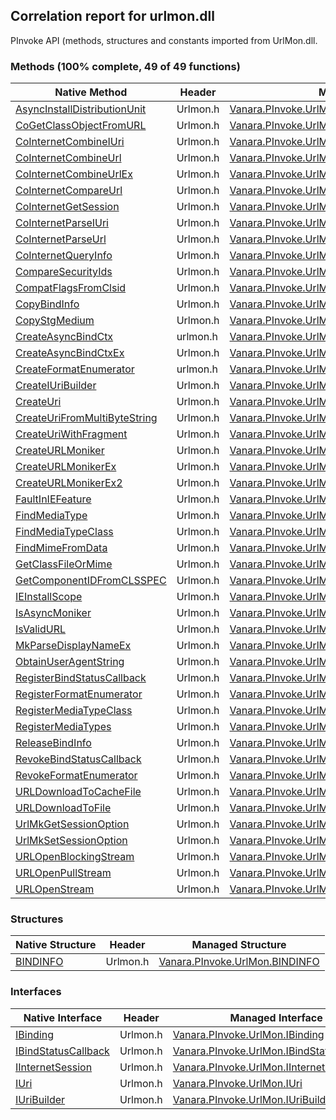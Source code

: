 ## Correlation report for urlmon.dll  
PInvoke API (methods, structures and constants imported from UrlMon.dll.

### Methods (100% complete, 49 of 49 functions)  
Native Method | Header | Managed Method  
--- | --- | ---  
[AsyncInstallDistributionUnit](https://www.google.com/search?num=5&q=AsyncInstallDistributionUnit+site%3Adocs.microsoft.com) | Urlmon.h | [Vanara.PInvoke.UrlMon.AsyncInstallDistributionUnit](https://github.com/dahall/Vanara/search?l=C%23&q=AsyncInstallDistributionUnit)  
[CoGetClassObjectFromURL](https://www.google.com/search?num=5&q=CoGetClassObjectFromURL+site%3Adocs.microsoft.com) | Urlmon.h | [Vanara.PInvoke.UrlMon.CoGetClassObjectFromURL](https://github.com/dahall/Vanara/search?l=C%23&q=CoGetClassObjectFromURL)  
[CoInternetCombineIUri](https://www.google.com/search?num=5&q=CoInternetCombineIUri+site%3Adocs.microsoft.com) | Urlmon.h | [Vanara.PInvoke.UrlMon.CoInternetCombineIUri](https://github.com/dahall/Vanara/search?l=C%23&q=CoInternetCombineIUri)  
[CoInternetCombineUrl](https://www.google.com/search?num=5&q=CoInternetCombineUrl+site%3Adocs.microsoft.com) | Urlmon.h | [Vanara.PInvoke.UrlMon.CoInternetCombineUrl](https://github.com/dahall/Vanara/search?l=C%23&q=CoInternetCombineUrl)  
[CoInternetCombineUrlEx](https://www.google.com/search?num=5&q=CoInternetCombineUrlEx+site%3Adocs.microsoft.com) | Urlmon.h | [Vanara.PInvoke.UrlMon.CoInternetCombineUrlEx](https://github.com/dahall/Vanara/search?l=C%23&q=CoInternetCombineUrlEx)  
[CoInternetCompareUrl](https://www.google.com/search?num=5&q=CoInternetCompareUrl+site%3Adocs.microsoft.com) | Urlmon.h | [Vanara.PInvoke.UrlMon.CoInternetCompareUrl](https://github.com/dahall/Vanara/search?l=C%23&q=CoInternetCompareUrl)  
[CoInternetGetSession](https://www.google.com/search?num=5&q=CoInternetGetSession+site%3Adocs.microsoft.com) | Urlmon.h | [Vanara.PInvoke.UrlMon.CoInternetGetSession](https://github.com/dahall/Vanara/search?l=C%23&q=CoInternetGetSession)  
[CoInternetParseIUri](https://www.google.com/search?num=5&q=CoInternetParseIUri+site%3Adocs.microsoft.com) | Urlmon.h | [Vanara.PInvoke.UrlMon.CoInternetParseIUri](https://github.com/dahall/Vanara/search?l=C%23&q=CoInternetParseIUri)  
[CoInternetParseUrl](https://www.google.com/search?num=5&q=CoInternetParseUrl+site%3Adocs.microsoft.com) | Urlmon.h | [Vanara.PInvoke.UrlMon.CoInternetParseUrl](https://github.com/dahall/Vanara/search?l=C%23&q=CoInternetParseUrl)  
[CoInternetQueryInfo](https://www.google.com/search?num=5&q=CoInternetQueryInfo+site%3Adocs.microsoft.com) | Urlmon.h | [Vanara.PInvoke.UrlMon.CoInternetQueryInfo](https://github.com/dahall/Vanara/search?l=C%23&q=CoInternetQueryInfo)  
[CompareSecurityIds](https://www.google.com/search?num=5&q=CompareSecurityIds+site%3Adocs.microsoft.com) | Urlmon.h | [Vanara.PInvoke.UrlMon.CompareSecurityIds](https://github.com/dahall/Vanara/search?l=C%23&q=CompareSecurityIds)  
[CompatFlagsFromClsid](https://www.google.com/search?num=5&q=CompatFlagsFromClsid+site%3Adocs.microsoft.com) | Urlmon.h | [Vanara.PInvoke.UrlMon.CompatFlagsFromClsid](https://github.com/dahall/Vanara/search?l=C%23&q=CompatFlagsFromClsid)  
[CopyBindInfo](https://www.google.com/search?num=5&q=CopyBindInfo+site%3Adocs.microsoft.com) | Urlmon.h | [Vanara.PInvoke.UrlMon.CopyBindInfo](https://github.com/dahall/Vanara/search?l=C%23&q=CopyBindInfo)  
[CopyStgMedium](https://www.google.com/search?num=5&q=CopyStgMedium+site%3Adocs.microsoft.com) | Urlmon.h | [Vanara.PInvoke.UrlMon.CopyStgMedium](https://github.com/dahall/Vanara/search?l=C%23&q=CopyStgMedium)  
[CreateAsyncBindCtx](https://www.google.com/search?num=5&q=CreateAsyncBindCtx+site%3Adocs.microsoft.com) | urlmon.h | [Vanara.PInvoke.UrlMon.CreateAsyncBindCtx](https://github.com/dahall/Vanara/search?l=C%23&q=CreateAsyncBindCtx)  
[CreateAsyncBindCtxEx](https://www.google.com/search?num=5&q=CreateAsyncBindCtxEx+site%3Adocs.microsoft.com) | Urlmon.h | [Vanara.PInvoke.UrlMon.CreateAsyncBindCtxEx](https://github.com/dahall/Vanara/search?l=C%23&q=CreateAsyncBindCtxEx)  
[CreateFormatEnumerator](https://www.google.com/search?num=5&q=CreateFormatEnumerator+site%3Adocs.microsoft.com) | urlmon.h | [Vanara.PInvoke.UrlMon.CreateFormatEnumerator](https://github.com/dahall/Vanara/search?l=C%23&q=CreateFormatEnumerator)  
[CreateIUriBuilder](https://www.google.com/search?num=5&q=CreateIUriBuilder+site%3Adocs.microsoft.com) | Urlmon.h | [Vanara.PInvoke.UrlMon.CreateIUriBuilder](https://github.com/dahall/Vanara/search?l=C%23&q=CreateIUriBuilder)  
[CreateUri](https://www.google.com/search?num=5&q=CreateUri+site%3Adocs.microsoft.com) | Urlmon.h | [Vanara.PInvoke.UrlMon.CreateUri](https://github.com/dahall/Vanara/search?l=C%23&q=CreateUri)  
[CreateUriFromMultiByteString](https://www.google.com/search?num=5&q=CreateUriFromMultiByteString+site%3Adocs.microsoft.com) | Urlmon.h | [Vanara.PInvoke.UrlMon.CreateUriFromMultiByteString](https://github.com/dahall/Vanara/search?l=C%23&q=CreateUriFromMultiByteString)  
[CreateUriWithFragment](https://www.google.com/search?num=5&q=CreateUriWithFragment+site%3Adocs.microsoft.com) | Urlmon.h | [Vanara.PInvoke.UrlMon.CreateUriWithFragment](https://github.com/dahall/Vanara/search?l=C%23&q=CreateUriWithFragment)  
[CreateURLMoniker](https://www.google.com/search?num=5&q=CreateURLMoniker+site%3Adocs.microsoft.com) | Urlmon.h | [Vanara.PInvoke.UrlMon.CreateURLMoniker](https://github.com/dahall/Vanara/search?l=C%23&q=CreateURLMoniker)  
[CreateURLMonikerEx](https://www.google.com/search?num=5&q=CreateURLMonikerEx+site%3Adocs.microsoft.com) | Urlmon.h | [Vanara.PInvoke.UrlMon.CreateURLMonikerEx](https://github.com/dahall/Vanara/search?l=C%23&q=CreateURLMonikerEx)  
[CreateURLMonikerEx2](https://www.google.com/search?num=5&q=CreateURLMonikerEx2+site%3Adocs.microsoft.com) | Urlmon.h | [Vanara.PInvoke.UrlMon.CreateURLMonikerEx2](https://github.com/dahall/Vanara/search?l=C%23&q=CreateURLMonikerEx2)  
[FaultInIEFeature](https://www.google.com/search?num=5&q=FaultInIEFeature+site%3Adocs.microsoft.com) | Urlmon.h | [Vanara.PInvoke.UrlMon.FaultInIEFeature](https://github.com/dahall/Vanara/search?l=C%23&q=FaultInIEFeature)  
[FindMediaType](https://www.google.com/search?num=5&q=FindMediaType+site%3Adocs.microsoft.com) | Urlmon.h | [Vanara.PInvoke.UrlMon.FindMediaType](https://github.com/dahall/Vanara/search?l=C%23&q=FindMediaType)  
[FindMediaTypeClass](https://www.google.com/search?num=5&q=FindMediaTypeClass+site%3Adocs.microsoft.com) | Urlmon.h | [Vanara.PInvoke.UrlMon.FindMediaTypeClass](https://github.com/dahall/Vanara/search?l=C%23&q=FindMediaTypeClass)  
[FindMimeFromData](https://www.google.com/search?num=5&q=FindMimeFromData+site%3Adocs.microsoft.com) | Urlmon.h | [Vanara.PInvoke.UrlMon.FindMimeFromData](https://github.com/dahall/Vanara/search?l=C%23&q=FindMimeFromData)  
[GetClassFileOrMime](https://www.google.com/search?num=5&q=GetClassFileOrMime+site%3Adocs.microsoft.com) | Urlmon.h | [Vanara.PInvoke.UrlMon.GetClassFileOrMime](https://github.com/dahall/Vanara/search?l=C%23&q=GetClassFileOrMime)  
[GetComponentIDFromCLSSPEC](https://www.google.com/search?num=5&q=GetComponentIDFromCLSSPEC+site%3Adocs.microsoft.com) | Urlmon.h | [Vanara.PInvoke.UrlMon.GetComponentIDFromCLSSPEC](https://github.com/dahall/Vanara/search?l=C%23&q=GetComponentIDFromCLSSPEC)  
[IEInstallScope](https://www.google.com/search?num=5&q=IEInstallScope+site%3Adocs.microsoft.com) | Urlmon.h | [Vanara.PInvoke.UrlMon.IEInstallScope](https://github.com/dahall/Vanara/search?l=C%23&q=IEInstallScope)  
[IsAsyncMoniker](https://www.google.com/search?num=5&q=IsAsyncMoniker+site%3Adocs.microsoft.com) | Urlmon.h | [Vanara.PInvoke.UrlMon.IsAsyncMoniker](https://github.com/dahall/Vanara/search?l=C%23&q=IsAsyncMoniker)  
[IsValidURL](https://www.google.com/search?num=5&q=IsValidURL+site%3Adocs.microsoft.com) | Urlmon.h | [Vanara.PInvoke.UrlMon.IsValidURL](https://github.com/dahall/Vanara/search?l=C%23&q=IsValidURL)  
[MkParseDisplayNameEx](https://www.google.com/search?num=5&q=MkParseDisplayNameEx+site%3Adocs.microsoft.com) | Urlmon.h | [Vanara.PInvoke.UrlMon.MkParseDisplayNameEx](https://github.com/dahall/Vanara/search?l=C%23&q=MkParseDisplayNameEx)  
[ObtainUserAgentString](https://www.google.com/search?num=5&q=ObtainUserAgentString+site%3Adocs.microsoft.com) | Urlmon.h | [Vanara.PInvoke.UrlMon.ObtainUserAgentString](https://github.com/dahall/Vanara/search?l=C%23&q=ObtainUserAgentString)  
[RegisterBindStatusCallback](https://www.google.com/search?num=5&q=RegisterBindStatusCallback+site%3Adocs.microsoft.com) | Urlmon.h | [Vanara.PInvoke.UrlMon.RegisterBindStatusCallback](https://github.com/dahall/Vanara/search?l=C%23&q=RegisterBindStatusCallback)  
[RegisterFormatEnumerator](https://www.google.com/search?num=5&q=RegisterFormatEnumerator+site%3Adocs.microsoft.com) | Urlmon.h | [Vanara.PInvoke.UrlMon.RegisterFormatEnumerator](https://github.com/dahall/Vanara/search?l=C%23&q=RegisterFormatEnumerator)  
[RegisterMediaTypeClass](https://www.google.com/search?num=5&q=RegisterMediaTypeClass+site%3Adocs.microsoft.com) | Urlmon.h | [Vanara.PInvoke.UrlMon.RegisterMediaTypeClass](https://github.com/dahall/Vanara/search?l=C%23&q=RegisterMediaTypeClass)  
[RegisterMediaTypes](https://www.google.com/search?num=5&q=RegisterMediaTypes+site%3Adocs.microsoft.com) | Urlmon.h | [Vanara.PInvoke.UrlMon.RegisterMediaTypes](https://github.com/dahall/Vanara/search?l=C%23&q=RegisterMediaTypes)  
[ReleaseBindInfo](https://www.google.com/search?num=5&q=ReleaseBindInfo+site%3Adocs.microsoft.com) | Urlmon.h | [Vanara.PInvoke.UrlMon.ReleaseBindInfo](https://github.com/dahall/Vanara/search?l=C%23&q=ReleaseBindInfo)  
[RevokeBindStatusCallback](https://www.google.com/search?num=5&q=RevokeBindStatusCallback+site%3Adocs.microsoft.com) | Urlmon.h | [Vanara.PInvoke.UrlMon.RevokeBindStatusCallback](https://github.com/dahall/Vanara/search?l=C%23&q=RevokeBindStatusCallback)  
[RevokeFormatEnumerator](https://www.google.com/search?num=5&q=RevokeFormatEnumerator+site%3Adocs.microsoft.com) | Urlmon.h | [Vanara.PInvoke.UrlMon.RevokeFormatEnumerator](https://github.com/dahall/Vanara/search?l=C%23&q=RevokeFormatEnumerator)  
[URLDownloadToCacheFile](https://www.google.com/search?num=5&q=URLDownloadToCacheFileA+site%3Adocs.microsoft.com) | Urlmon.h | [Vanara.PInvoke.UrlMon.URLDownloadToCacheFile](https://github.com/dahall/Vanara/search?l=C%23&q=URLDownloadToCacheFile)  
[URLDownloadToFile](https://www.google.com/search?num=5&q=URLDownloadToFileA+site%3Adocs.microsoft.com) | Urlmon.h | [Vanara.PInvoke.UrlMon.URLDownloadToFile](https://github.com/dahall/Vanara/search?l=C%23&q=URLDownloadToFile)  
[UrlMkGetSessionOption](https://www.google.com/search?num=5&q=UrlMkGetSessionOption+site%3Adocs.microsoft.com) | Urlmon.h | [Vanara.PInvoke.UrlMon.UrlMkGetSessionOption](https://github.com/dahall/Vanara/search?l=C%23&q=UrlMkGetSessionOption)  
[UrlMkSetSessionOption](https://www.google.com/search?num=5&q=UrlMkSetSessionOption+site%3Adocs.microsoft.com) | Urlmon.h | [Vanara.PInvoke.UrlMon.UrlMkSetSessionOption](https://github.com/dahall/Vanara/search?l=C%23&q=UrlMkSetSessionOption)  
[URLOpenBlockingStream](https://www.google.com/search?num=5&q=URLOpenBlockingStreamA+site%3Adocs.microsoft.com) | Urlmon.h | [Vanara.PInvoke.UrlMon.URLOpenBlockingStream](https://github.com/dahall/Vanara/search?l=C%23&q=URLOpenBlockingStream)  
[URLOpenPullStream](https://www.google.com/search?num=5&q=URLOpenPullStreamA+site%3Adocs.microsoft.com) | Urlmon.h | [Vanara.PInvoke.UrlMon.URLOpenPullStream](https://github.com/dahall/Vanara/search?l=C%23&q=URLOpenPullStream)  
[URLOpenStream](https://www.google.com/search?num=5&q=URLOpenStreamA+site%3Adocs.microsoft.com) | Urlmon.h | [Vanara.PInvoke.UrlMon.URLOpenStream](https://github.com/dahall/Vanara/search?l=C%23&q=URLOpenStream)  
### Structures  
Native Structure | Header | Managed Structure  
--- | --- | ---  
[BINDINFO](https://www.google.com/search?num=5&q=BINDINFO+site%3Adocs.microsoft.com) | Urlmon.h | [Vanara.PInvoke.UrlMon.BINDINFO](https://github.com/dahall/Vanara/search?l=C%23&q=BINDINFO)  
### Interfaces  
Native Interface | Header | Managed Interface  
--- | --- | ---  
[IBinding](https://www.google.com/search?num=5&q=IBinding+site%3Adocs.microsoft.com) | Urlmon.h | [Vanara.PInvoke.UrlMon.IBinding](https://github.com/dahall/Vanara/search?l=C%23&q=IBinding)  
[IBindStatusCallback](https://www.google.com/search?num=5&q=IBindStatusCallback+site%3Adocs.microsoft.com) | Urlmon.h | [Vanara.PInvoke.UrlMon.IBindStatusCallback](https://github.com/dahall/Vanara/search?l=C%23&q=IBindStatusCallback)  
[IInternetSession](https://www.google.com/search?num=5&q=IInternetSession+site%3Adocs.microsoft.com) | Urlmon.h | [Vanara.PInvoke.UrlMon.IInternetSession](https://github.com/dahall/Vanara/search?l=C%23&q=IInternetSession)  
[IUri](https://www.google.com/search?num=5&q=IUri+site%3Adocs.microsoft.com) | Urlmon.h | [Vanara.PInvoke.UrlMon.IUri](https://github.com/dahall/Vanara/search?l=C%23&q=IUri)  
[IUriBuilder](https://www.google.com/search?num=5&q=IUriBuilder+site%3Adocs.microsoft.com) | Urlmon.h | [Vanara.PInvoke.UrlMon.IUriBuilder](https://github.com/dahall/Vanara/search?l=C%23&q=IUriBuilder)  
